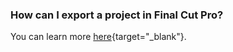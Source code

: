 ### How can I export a project in Final Cut Pro?

You can learn more [here](https://support.apple.com/en-au/guide/final-cut-pro/ver13664388c/mac){target="_blank"}.